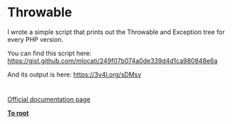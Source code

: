 # Throwable





I wrote a simple script that prints out the Throwable and Exception tree for every PHP version.

You can find this script here:
https://gist.github.com/mlocati/249f07b074a0de339d4d1ca980848e6a

And its output is here:
https://3v4l.org/sDMsv

  

#

[Official documentation page](https://www.php.net/manual/en/class.throwable.php)

**[To root](/README.md)**